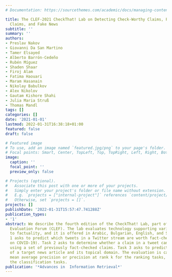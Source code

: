 ```yaml
---
# Documentation: https://sourcethemes.com/academic/docs/managing-content/

title: The CLEF-2021 CheckThat! Lab on Detecting Check-Worthy Claims, Previously Fact-Checked
  Claims, and Fake News
subtitle: ''
summary: ''
authors:
- Preslav Nakov
- Giovanni Da San Martino
- Tamer Elsayed
- Alberto Barrón-Cedeño
- Rubén Míguez
- Shaden Shaar
- Firoj Alam
- Fatima Haouari
- Maram Hasanain
- Nikolay Babulkov
- Alex Nikolov
- Gautam Kishore Shahi
- Julia Maria Struß
- Thomas Mandl
tags: []
categories: []
date: '2021-01-01'
lastmod: 2022-01-31T16:38:18+01:00
featured: false
draft: false

# Featured image
# To use, add an image named `featured.jpg/png` to your page's folder.
# Focal points: Smart, Center, TopLeft, Top, TopRight, Left, Right, BottomLeft, Bottom, BottomRight.
image:
  caption: ''
  focal_point: ''
  preview_only: false

# Projects (optional).
#   Associate this post with one or more of your projects.
#   Simply enter your project's folder or file name without extension.
#   E.g. `projects = ["internal-project"]` references `content/project/deep-learning/index.md`.
#   Otherwise, set `projects = []`.
projects: []
publishDate: '2022-01-31T15:57:47.741288Z'
publication_types:
- '1'
abstract: We describe the fourth edition of the CheckThat! Lab, part of the 2021 Cross-Language
  Evaluation Forum (CLEF). The lab evaluates technology supporting various tasks related
  to factuality, and it is offered in Arabic, Bulgarian, English, and Spanish. Task
  1 asks to predict which tweets in a Twitter stream are worth fact-checking (focusing
  on COVID-19). Task 2 asks to determine whether a claim in a tweet can be verified
  using a set of previously fact-checked claims. Task 3 asks to predict the veracity
  of a target news article and its topical domain. The evaluation is carried out using
  mean average precision or precision at rank k for the ranking tasks, and F1 for
  the classification tasks.
publication: '*Advances in  Information Retrieval*'
---
```

